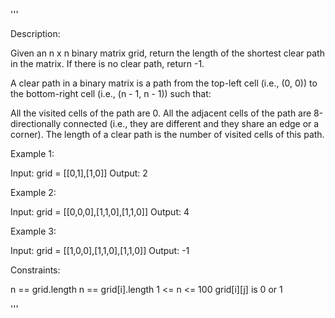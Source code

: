 '''

Description:

Given an n x n binary matrix grid, return the length of the shortest clear path in the matrix. If there is no clear path, return -1.

A clear path in a binary matrix is a path from the top-left cell (i.e., (0, 0)) to the bottom-right cell (i.e., (n - 1, n - 1)) such that:

All the visited cells of the path are 0.
All the adjacent cells of the path are 8-directionally connected (i.e., they are different and they share an edge or a corner).
The length of a clear path is the number of visited cells of this path.

 

Example 1:


Input: grid = [[0,1],[1,0]]
Output: 2



Example 2:


Input: grid = [[0,0,0],[1,1,0],[1,1,0]]
Output: 4



Example 3:

Input: grid = [[1,0,0],[1,1,0],[1,1,0]]
Output: -1
 

Constraints:

n == grid.length
n == grid[i].length
1 <= n <= 100
grid[i][j] is 0 or 1

'''